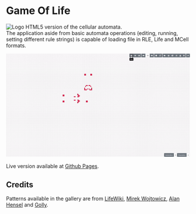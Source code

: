 # Game Of Life
![Logo](favicon.ico) HTML5 version of the cellular automata.  
The application aside from basic automata operations (editing, running, setting different rule strings) is capable of loading file in RLE, Life and MCell formats.

![](static/example.gif)

Live version available at [Github Pages](https://tivian.github.io/GameOfLife/).

## Credits
Patterns available in the gallery are from [LifeWiki](https://www.conwaylife.com/wiki/), [Mirek Wojtowicz](http://www.mirekw.com/ca/index.html), [Alan Hensel](http://www.ibiblio.org/lifepatterns/) and [Golly](http://golly.sourceforge.net/).
